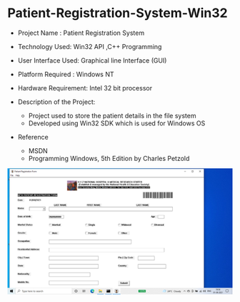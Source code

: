 # Patient-Registration-System-Win32

- Project Name : Patient Registration System
- Technology Used: Win32 API ,C++ Programming 
- User Interface Used: Graphical line Interface (GUI)
- Platform Required : Windows NT
- Hardware Requirement: Intel 32 bit processor
- Description of  the Project: 
  - Project used to store the patient details in the file system
  - Developed using Win32 SDK which is used for Windows OS 

- Reference 
  - MSDN
  - Programming Windows, 5th Edition by Charles Petzold

![](Screenshot/OUTPUT.png)

